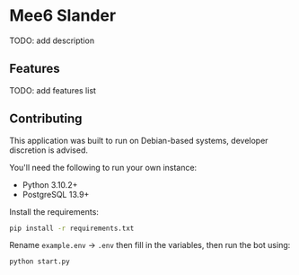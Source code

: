 # Mee6 Slander

TODO: add description

## Features

TODO: add features list

## Contributing

This application was built to run on Debian-based systems, developer discretion
is advised.

You'll need the following to run your own instance:

- Python 3.10.2+
- PostgreSQL 13.9+

Install the requirements:
```sh
pip install -r requirements.txt
```
Rename `example.env` -> `.env` then fill in the variables, then run the bot using:
```sh
python start.py
```
